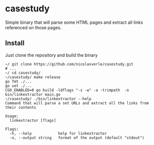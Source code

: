 # casestudy

Simple binary that will parse some HTML pages and extract all links referenced on those pages.

## Install

Just clone the repository and build the binary

```
~/ git clone https://github.com/nicolasverle/casestudy.git
# ...
~/ cd casestudy/
~/casestudy/ make release
go fmt ./...
go vet ./...
CGO_ENABLED=0 go build -ldflags "-s -w" -a -trimpath  -o bin/linkextractor main.go
~/casestudy/ ./bin/linkextractor --help
Command that will parse a set URLs and extract all the links from their contents

Usage:
  linkextractor [flags]

Flags:
  -h, --help            help for linkextractor
  -o, --output string   format of the output (default "stdout")
```
